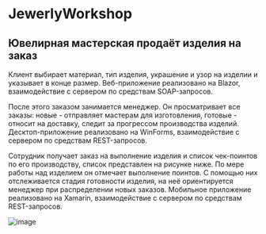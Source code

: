 # JewerlyWorkshop

<h2>Ювелирная мастерская продаёт изделия на заказ</h2>

Клиент выбирает материал, тип изделия, украшение и узор на изделии и указывает в конце размер. Веб-приложение реализовано на Blazor, взаимодействие с сервером по средствам SOAP-запросов. 

После этого заказом занимается менеджер. Он просматривает все заказы: новые - отправляет мастерам для изготовления, готовые - относит на доставку, следит за прогрессом производства изделий. Десктоп-приложение реализовано на WinForms, взаимодействие с сервером по средствам REST-запросов.

Сотрудник получает заказ на выполнение изделия и список чек-поинтов по его производству, список представлен на рисунке ниже. По мере работы над изделием он отмечает выполнение поинтов. С помощью них отслеживается стадия готовности изделия, на неё ориентируется менеджер при распределении новых заказов. Мобильное приложение реализовано на Xamarin, взаимодействие с сервером по средствам REST-запросов.

![image](https://user-images.githubusercontent.com/63611047/145726455-5397394b-ee3b-4624-9d65-2d8c813b1f49.png)

